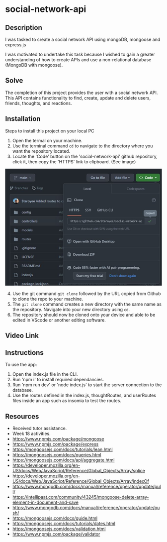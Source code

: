 # social-network-api

## Description

I was tasked to create a social network API using mongoDB, mongoose and express.js

I was motivated to undertake this task because I wished to gain a greater understanding of how to create APIs and use a non-relational database (MongoDB with mongoose).
## Solve

The completion of this project provides the user with a social network API. This API contains functionality to find, create, update and delete users, friends, thoughts, and reactions.

## Installation

Steps to install this project on your local PC

1. Open the termal on your machine.
2. Use the terminal command `cd` to navigate to the directory where you want the repository located.
3. Locate the 'Code' button on the 'social-network-api' github repository, click it, then copy the 'HTTPS' link to clipboard. (See image)

![alt text](./public/images/repo.JPG)

4. Use the git command `git clone` followed by the URL copied from Github to clone the repo to your machine.
5. The `git clone` command creates a new directory with the same name as the repository. Navigate into your new directory using `cd`.
6. The repository should now be cloned onto your device and able to be edited in VScode or another editing software.

## Video Link

## Instructions

To use the app:

1. Open the index.js file in the CLI.
2. Run 'npm i' to install required dependancies.
3. Run 'npm run dev' or 'node index.js' to start the server connection to the database.
4. Use the routes defined in the index.js, thoughtRoutes, and userRoutes files inside an app such as insomia to test the routes.

## Resources

- Received tutor assistance.
- Week 18 activities.
- https://www.npmjs.com/package/mongoose
- https://www.npmjs.com/package/express
- https://mongoosejs.com/docs/tutorials/lean.html
- https://mongoosejs.com/docs/queries.html
- https://mongoosejs.com/docs/api/aggregate.html
- https://developer.mozilla.org/en-US/docs/Web/JavaScript/Reference/Global_Objects/Array/splice
- https://developer.mozilla.org/en-US/docs/Web/JavaScript/Reference/Global_Objects/Array/indexOf
- https://www.mongodb.com/docs/manual/reference/operator/update/pull/
- https://intellipaat.com/community/43245/mongoose-delete-array-element-in-document-and-save
- https://www.mongodb.com/docs/manual/reference/operator/update/push/
- https://mongoosejs.com/docs/guide.html
- https://mongoosejs.com/docs/tutorials/dates.html
- https://mongoosejs.com/docs/validation.html
- https://www.npmjs.com/package/validator
